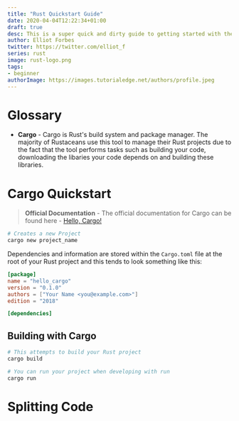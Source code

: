 ```yaml
---
title: "Rust Quickstart Guide"
date: 2020-04-04T12:22:34+01:00
draft: true
desc: This is a super quick and dirty guide to getting started with the Rust programming language!
author: Elliot Forbes
twitter: https://twitter.com/elliot_f
series: rust
image: rust-logo.png
tags:
- beginner
authorImage: https://images.tutorialedge.net/authors/profile.jpeg
---
```


# Glossary

* **Cargo** - Cargo is Rust's build system and package manager. The majority of Rustaceans use this tool to manage their Rust projects due to the fact that the tool performs tasks such as building your code, downloading the libaries your code depends on and building these libraries.


# Cargo Quickstart

> **Official Documentation** - The official documentation for Cargo can be found here - [Hello, Cargo!](https://doc.rust-lang.org/book/ch01-03-hello-cargo.html)

```py
# Creates a new Project
cargo new project_name 
```

Dependencies and information are stored within the `Cargo.toml` file at the root of your Rust project and this tends to look something like this:

```toml
[package]
name = "hello_cargo"
version = "0.1.0"
authors = ["Your Name <you@example.com>"]
edition = "2018"

[dependencies]
```

## Building with Cargo

```py
# This attempts to build your Rust project
cargo build

# You can run your project when developing with run
cargo run
```


# Splitting Code

